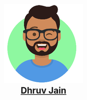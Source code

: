 <h1 align="center">
  <a href="https://maddhruv.github.io/">
    <img src="https://raw.githubusercontent.com/maddhruv/maddhruv.github.io/source/content/assets/avatar-256.png" alt="maddhruv" />
    <br />
    Dhruv Jain
  </a>
</h1>
